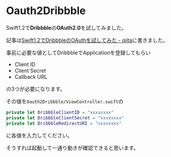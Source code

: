 # Oauth2Dribbble

Swift1.2で**Dribbble**の**OAuth2.0**を試してみました。

記事は[Swift1.2でDribbbleのOAuthを試してみた - qiita](http://qiita.com/ryokosuge/items/2b946504710ff856ed34)に書きました。

事前に必要な値としてDribbbleでApplicationを登録してもらい

- Client ID
- Client Secret
- Callback URL

の3つが必要になります。

その値を`Oauth2Dribbble/ViewController.swift`の

```swift
private let DribbbleClientID = "xxxxxxxx"
private let DribbbleClientSecret = "xxxxxxxx"
private let DribbbleRedirectURI = "xxxxxxxx"
```

に各値を入力してください。

そうすれば起動して一通り動きが確認できると思います。
